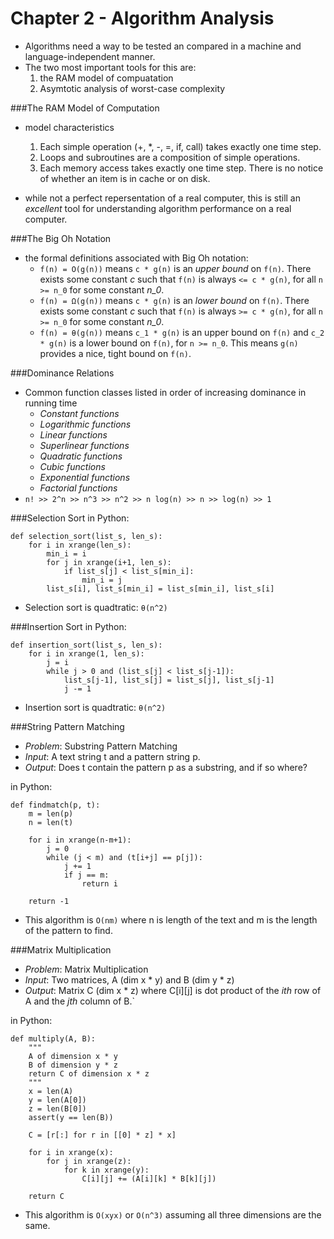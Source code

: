 Chapter 2 - Algorithm Analysis
===

- Algorithms need a way to be tested an compared in a machine and language-independent manner.
- The two most important tools for this are:
	1. the RAM model of compuatation
	2. Asymtotic analysis of worst-case complexity

###The RAM Model of Computation
- model characteristics
	1. Each simple operation (+, *, -, =, if, call) takes exactly one time step.
	2. Loops and subroutines are a composition of simple operations.
	3. Each memory access takes exactly one time step.  There is no notice of whether an item is in cache or on disk.

- while not a perfect repersentation of a real computer, this is still an *excellent* tool for understanding algorithm performance on a real computer.

###The Big Oh Notation
- the formal definitions associated with Big Oh notation:
	- `f(n) = O(g(n))` means `c * g(n)` is an *upper bound* on `f(n)`.  There exists some constant *c* such that `f(n)` is always `<= c * g(n)`, for all `n >= n_0` for some constant *n_0*.
	- `f(n) = Ω(g(n))` means `c * g(n)` is an *lower bound* on `f(n)`.  There exists some constant *c* such that `f(n)` is always `>= c * g(n)`, for all `n >= n_0` for some constant *n_0*.
	- `f(n) = θ(g(n))` means `c_1 * g(n)` is an upper bound on `f(n)` and `c_2 * g(n)` is a lower bound on `f(n)`, for `n >= n_0`.  This means `g(n)` provides a nice, tight bound on `f(n)`.

###Dominance Relations
- Common function classes listed in order of increasing dominance in running time
	- *Constant functions*
	- *Logarithmic functions*
	- *Linear functions*
	- *Superlinear functions*
	- *Quadratic functions*
	- *Cubic functions*
	- *Exponential functions*
	- *Factorial functions*
- `n! >> 2^n >> n^3 >> n^2 >> n log(n) >> n >> log(n) >> 1`

###Selection Sort
in Python:

	def selection_sort(list_s, len_s):
    	for i in xrange(len_s):
        	min_i = i
        	for j in xrange(i+1, len_s):
            	if list_s[j] < list_s[min_i]:
                	min_i = j
        	list_s[i], list_s[min_i] = list_s[min_i], list_s[i]
        	
- Selection sort is quadtratic: `θ(n^2)`


###Insertion Sort
in Python:

    def insertion_sort(list_s, len_s):
        for i in xrange(1, len_s):
            j = i
            while j > 0 and (list_s[j] < list_s[j-1]):
                list_s[j-1], list_s[j] = list_s[j], list_s[j-1]
                j -= 1

- Insertion sort is quadtratic: `θ(n^2)`

###String Pattern Matching
- *Problem*: Substring Pattern Matching
- *Input*: A text string t and a pattern string p.
- *Output*: Does t contain the pattern p as a substring, and if so where?

in Python:

	def findmatch(p, t):
    	m = len(p)
    	n = len(t)

    	for i in xrange(n-m+1):
        	j = 0
        	while (j < m) and (t[i+j] == p[j]):
            	j += 1
            	if j == m:
                	return i

        return -1

- This algorithm is `O(nm)` where n is length of the text and m is the length of the pattern to find.


###Matrix Multiplication
- *Problem*: Matrix Multiplication
- *Input*: Two matrices, A (dim x * y) and B (dim y * z)
- *Output*: Matrix C (dim x * z) where C[i][j] is dot product of the *ith* row of A and the *jth* column of B.`

in Python:

	def multiply(A, B):
        """
        A of dimension x * y
        B of dimension y * z
        return C of dimension x * z
        """
        x = len(A)
        y = len(A[0])
        z = len(B[0])
        assert(y == len(B))

        C = [r[:] for r in [[0] * z] * x]

        for i in xrange(x):
            for j in xrange(z):
                for k in xrange(y):
                    C[i][j] += (A[i][k] * B[k][j])

        return C

- This algorithm is `O(xyx)` or `O(n^3)` assuming all three dimensions are the same.